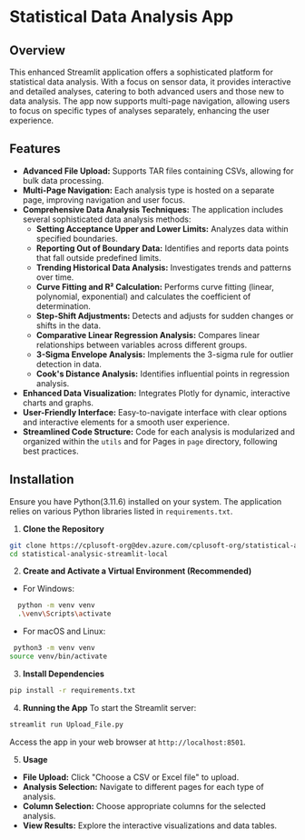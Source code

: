 # Statistical Data Analysis App

## Overview

This enhanced Streamlit application offers a sophisticated platform for statistical data analysis. With a focus on sensor data, it provides interactive and detailed analyses, catering to both advanced users and those new to data analysis. The app now supports multi-page navigation, allowing users to focus on specific types of analyses separately, enhancing the user experience.

## Features

- **Advanced File Upload:** Supports TAR files containing CSVs, allowing for bulk data processing.
- **Multi-Page Navigation:** Each analysis type is hosted on a separate page, improving navigation and user focus.
- **Comprehensive Data Analysis Techniques:** The application includes several sophisticated data analysis methods:
  - **Setting Acceptance Upper and Lower Limits:** Analyzes data within specified boundaries.
  - **Reporting Out of Boundary Data:** Identifies and reports data points that fall outside predefined limits.
  - **Trending Historical Data Analysis:** Investigates trends and patterns over time.
  - **Curve Fitting and R² Calculation:** Performs curve fitting (linear, polynomial, exponential) and calculates the coefficient of determination.
  - **Step-Shift Adjustments:** Detects and adjusts for sudden changes or shifts in the data.
  - **Comparative Linear Regression Analysis:** Compares linear relationships between variables across different groups.
  - **3-Sigma Envelope Analysis:** Implements the 3-sigma rule for outlier detection in data.
  - **Cook's Distance Analysis:** Identifies influential points in regression analysis.
- **Enhanced Data Visualization:** Integrates Plotly for dynamic, interactive charts and graphs.
- **User-Friendly Interface:** Easy-to-navigate interface with clear options and interactive elements for a smooth user experience.
- **Streamlined Code Structure:** Code for each analysis is modularized and organized within the `utils` and for Pages in `page` directory, following best practices.

## Installation

Ensure you have Python(3.11.6) installed on your system. The application relies on various Python libraries listed in `requirements.txt`.

1. **Clone the Repository**

```bash
git clone https://cplusoft-org@dev.azure.com/cplusoft-org/statistical-analysic-streamlit-local/_git/statistical-analysic-streamlit-local
cd statistical-analysic-streamlit-local
```

2. **Create and Activate a Virtual Environment (Recommended)**

- For Windows:

```bash
  python -m venv venv
  .\venv\Scripts\activate
```

- For macOS and Linux:

```bash
 python3 -m venv venv
source venv/bin/activate
```

3. **Install Dependencies**

```bash
pip install -r requirements.txt
```

4. **Running the App**
   To start the Streamlit server:

```bash
streamlit run Upload_File.py
```

Access the app in your web browser at `http://localhost:8501`.

5. **Usage**

- **File Upload:** Click "Choose a CSV or Excel file" to upload.
- **Analysis Selection:** Navigate to different pages for each type of analysis.
- **Column Selection:** Choose appropriate columns for the selected analysis.
- **View Results:** Explore the interactive visualizations and data tables.
